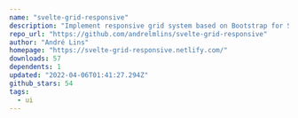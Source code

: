```yaml
---
name: "svelte-grid-responsive"
description: "Implement responsive grid system based on Bootstrap for Svelte."
repo_url: "https://github.com/andrelmlins/svelte-grid-responsive"
author: "André Lins"
homepage: "https://svelte-grid-responsive.netlify.com/"
downloads: 57
dependents: 1
updated: "2022-04-06T01:41:27.294Z"
github_stars: 54
tags: 
  - ui
---
```

